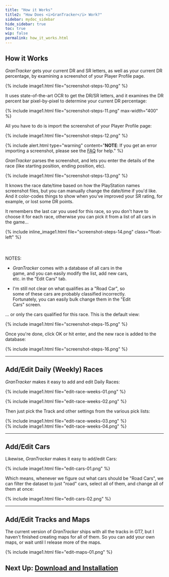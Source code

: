 ```yaml
---
title: "How it Works"
title2: "How Does <i>GranTracker</i> Work?"
sidebar: mydoc_sidebar
hide_sidebar: true
toc: true
wip: false
permalink: how_it_works.html
---
```


## How it Works

*GranTracker* gets your current DR and SR letters, as well as your current DR percentage, by examining a screenshot of your Player Profile page.

{% include image1.html file="screenshot-steps-10.png" %}

It uses state-of-the-art OCR to get the DR/SR letters, and it examines the DR percent bar pixel-by-pixel to determine your current DR percentage:

{% include image1.html file="screenshot-steps-11.png" max-width="400" %}

All you have to do is import the screenshot of your Player Profile page:

{% include image1.html file="screenshot-steps-12.png" %}

{% include alert.html type="warning" content="**NOTE**: If you get an error importing a screenshot, please see the [FAQ](doc_faq.html) for help." %}

*GranTracker* parses the screenshot, and lets you enter the details of the race (like starting position, ending position, etc).

{% include image1.html file="screenshot-steps-13.png" %}

 It knows the race date/time based on how the PlayStation names screenshot files, but you can manually change the date/time if you'd like. And it color-codes things to show when you've improved your SR rating, for example, or lost some DR points.

It remembers the last car you used for this race, so you don't have to choose it for each race, otherwise you can pick it from a list of all cars in the game...

{% include inline_image1.html file="screenshot-steps-14.png" class="float-left" %}
<div class="my_group-clear-after" style="margin-top: 50px; margin-right: 100px; font-size: 14px;" markdown="1">
NOTES:

* *GranTracker* comes with a database of all cars in the game, and you can easily modify the list, add new cars, etc. in the "Edit Cars" tab.

* I'm still not clear on what qualifies as a "Road Car", so some of these cars are probably classified incorrectly. Fortunately, you can easily bulk change them in the "Edit Cars" screen.
</div>

<p>... or only the cars qualified for this race. This is the default view:</p>

{% include image1.html file="screenshot-steps-15.png" %}

Once you're done, click OK or hit enter, and the new race is added to the database:

{% include image1.html file="screenshot-steps-16.png" %}

<hr class="shaded1"/>

## Add/Edit Daily (Weekly) Races

*GranTracker* makes it easy to add and edit Daily Races:

{% include image1.html file="edit-race-weeks-01.png" %}

{% include image1.html file="edit-race-weeks-02.png" %}

Then just pick the Track and other settings from the various pick lists:

<div class="row">
  <div class="col-md-6">{% include image1.html file="edit-race-weeks-03.png" %}</div>
  <div class="col-md-6">{% include image1.html file="edit-race-weeks-04.png" %}</div>
</div>

<hr class="shaded1"/>

## Add/Edit Cars

Likewise, *GranTracker* makes it easy to add/edit Cars:

{% include image1.html file="edit-cars-01.png" %}

Which means, whenever we figure out what cars should be "Road Cars", we can filter the dataset to just "road" cars, select all of them, and change all of them at once:

{% include image1.html file="edit-cars-02.png" %}

<hr class="shaded1"/>

## Add/Edit Tracks and Maps

The current version of *GranTracker* ships with all the tracks in GT7, but I haven't finished creating maps for all of them. So you can add your own maps, or wait until I release more of the maps.

{% include image1.html file="edit-maps-01.png" %}

## Next Up: [Download and Installation <i class="fa fa-arrow-right" aria-hidden="true"></i>](installation.html)